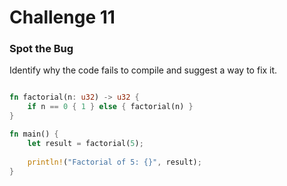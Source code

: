 # Challenge 11

### Spot the Bug

Identify why the code fails to compile and suggest a way to fix it.

```rust

fn factorial(n: u32) -> u32 {
    if n == 0 { 1 } else { factorial(n) }
}

fn main() {
    let result = factorial(5);
    
    println!("Factorial of 5: {}", result);
}

```